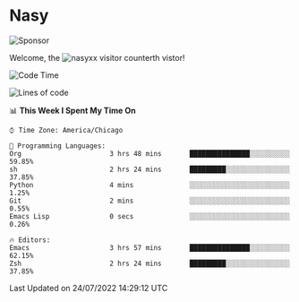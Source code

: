 # Nasy

<!--
<p align="center">
<img height="200" src="https://github-readme-stats.vercel.app/api?username=nasyxx&count_private=true&show_icons=true&theme=dracula&include_all_commits=true"/>
<img height="200" src="https://github-readme-stats.vercel.app/api/top-langs/?username=nasyxx&theme=dracula&hide=html,jupyter+notebook&count_private=true&show_icons=true"/>
</p>

  
----------------
-->

![Sponsor](https://img.shields.io/static/v1.svg?label=Sponsor&message=%E2%9D%A4&logo=GitHub&style=flat&color=pink)
 
Welcome, the ![nasyxx visitor counter](https://count.getloli.com/get/@nasyxx?theme=rule34)th vistor!
 
<!--START_SECTION:waka-->
![Code Time](http://img.shields.io/badge/Code%20Time-2%2C523%20hrs%2037%20mins-blue)

![Lines of code](https://img.shields.io/badge/From%20Hello%20World%20I%27ve%20Written-5%20Million%20lines%20of%20code-blue)

📊 **This Week I Spent My Time On** 

```text
⌚︎ Time Zone: America/Chicago

💬 Programming Languages: 
Org                      3 hrs 48 mins       ███████████████░░░░░░░░░░   59.85% 
sh                       2 hrs 24 mins       █████████░░░░░░░░░░░░░░░░   37.85% 
Python                   4 mins              ░░░░░░░░░░░░░░░░░░░░░░░░░   1.25% 
Git                      2 mins              ░░░░░░░░░░░░░░░░░░░░░░░░░   0.55% 
Emacs Lisp               0 secs              ░░░░░░░░░░░░░░░░░░░░░░░░░   0.26%

🔥 Editors: 
Emacs                    3 hrs 57 mins       ███████████████░░░░░░░░░░   62.15% 
Zsh                      2 hrs 24 mins       █████████░░░░░░░░░░░░░░░░   37.85%

```


 Last Updated on 24/07/2022 14:29:12 UTC
<!--END_SECTION:waka-->

<!-- ![visitors](https://visitor-badge.laobi.icu/badge?page_id=nasyxx.nasyxx) -->
